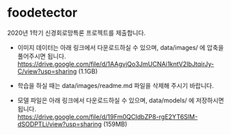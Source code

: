 # foodetector
2020년 1학기 신경회로망특론 프로젝트를 제출합니다.  
- 이미지 데이터는 아래 링크에서 다운로드하실 수 있으며, data/images/ 에 압축을 풀어주시면 됩니다.  
  https://drive.google.com/file/d/1AAgvjQo3JmUCNAi1kntV2IbJtqirJy-C/view?usp=sharing (1.1GB)  
  
- 학습을 하실 때는 data/images/readme.md 파일을 삭제해 주시기 바랍니다.  
  
- 모델 파일은 아래 링크에서 다운로드하실 수 있으며, data/models/ 에 저장하시면 됩니다.  
  https://drive.google.com/file/d/19Fm0QCIdbZP8-rgE2YT6SlM-dSODPTLi/view?usp=sharing (159MB)  
